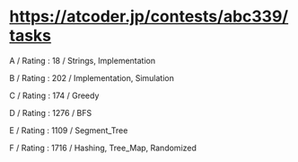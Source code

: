 # https://atcoder.jp/contests/abc339/tasks

A / Rating : $18$ / Strings, Implementation

B / Rating : $202$ / Implementation, Simulation

C / Rating : $174$ / Greedy

D / Rating : $1276$ / BFS

E / Rating : $1109$ / Segment_Tree

F / Rating : $1716$ / Hashing, Tree_Map, Randomized